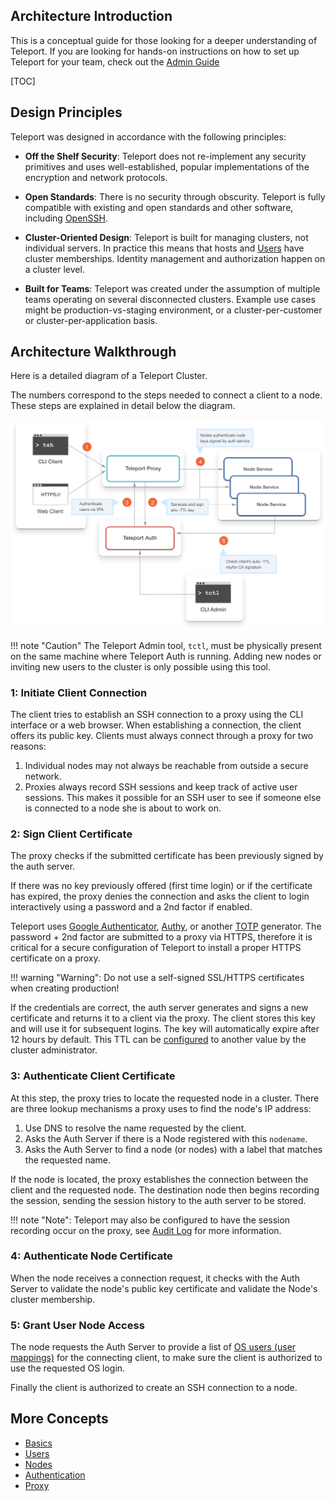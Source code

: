 ## Architecture Introduction

This is a conceptual guide for those looking for a deeper understanding of Teleport. If you are looking for hands-on instructions on how to set up Teleport for your team, check out the [Admin Guide](../admin-guide)

[TOC]

## Design Principles

Teleport was designed in accordance with the following principles:

* **Off the Shelf Security**: Teleport does not re-implement any security primitives and uses well-established, popular implementations of the encryption and network protocols.

* **Open Standards**: There is no security through obscurity. Teleport is fully compatible with existing and open standards and other software, including [OpenSSH](../admin-guide/#using-teleport-with-openssh).

* **Cluster-Oriented Design**: Teleport is built for managing clusters, not individual servers. In practice this means that hosts and [Users](./users) have cluster memberships. Identity management and authorization happen on a cluster level.

* **Built for Teams**: Teleport was created under the assumption of multiple teams operating on several disconnected clusters. Example use cases might be production-vs-staging environment, or a cluster-per-customer or cluster-per-application basis.

## Architecture Walkthrough

Here is a detailed diagram of a Teleport Cluster.

The numbers correspond to the steps needed to connect a client to a node. These steps are explained in detail below the diagram.

![Teleport Everything](../img/everything.svg)

!!! note "Caution"
    The Teleport Admin tool, `tctl`, must be physically present on the same machine where Teleport Auth is running. Adding new nodes or inviting new users to the cluster is only possible using this tool.

### 1: Initiate Client Connection

<!--TODO Diagram-->

The client tries to establish an SSH connection to a proxy using the CLI interface or a web browser. When establishing a connection, the client offers its public key. Clients must always connect through a proxy for two reasons:

1. Individual nodes may not always be reachable from outside a secure network.
2. Proxies always record SSH sessions and keep track of active user sessions. This makes it possible for an SSH user to see if someone else is connected to a node she is about to work on.

### 2: Sign Client Certificate

<!--TODO Diagram-->

The proxy checks if the submitted certificate has been previously signed by the auth server.

If there was no key previously offered (first time login) or if the certificate has expired, the proxy denies the connection and asks the client to login interactively using a password and a 2nd factor if enabled.

Teleport uses [Google Authenticator](https://support.google.com/accounts/answer/1066447?hl=en), [Authy](https://www.authy.com/), or another [TOTP](https://en.wikipedia.org/wiki/Time-based_One-time_Password_algorithm) generator. The password + 2nd factor are submitted to a proxy via HTTPS, therefore it is critical for a secure configuration of Teleport to install a proper HTTPS certificate on a proxy.

!!! warning "Warning":
	Do not use a self-signed SSL/HTTPS certificates when creating production!

If the credentials are correct, the auth server generates and signs a new certificate and returns it to a client via the proxy. The client stores this key and will use it for subsequent logins. The key will automatically expire after 12 hours by default. This TTL can be [configured](../cli-docs/#tctl-users-add) to another value by the cluster administrator.

### 3: Authenticate Client Certificate

<!--TODO Diagram-->

At this step, the proxy tries to locate the requested node in a cluster. There are three lookup mechanisms a proxy uses to find the node's IP address:

1. Use DNS to resolve the name requested by the client.
2. Asks the Auth Server if there is a Node registered with this `nodename`.
3. Asks the Auth Server to find a node (or nodes) with a label that matches the requested name.

If the node is located, the proxy establishes the connection between the client and the requested node. The destination node then begins recording the session, sending the session history to the auth server to be stored.

!!! note "Note":
    Teleport may also be configured to have the session recording occur on the proxy, see [Audit Log](../architecture/#audit-log) for more information.

### 4: Authenticate Node Certificate

<!--TODO Diagram-->

When the node receives a connection request, it checks with the Auth Server to validate the node's public key certificate and validate the Node's cluster membership.

<!--TODO: Expand if needed-->

### 5: Grant User Node Access

<!--TODO Diagram-->

The node requests the Auth Server to provide a list of [OS users (user mappings)](./users) for the connecting client, to make sure the client is authorized to use the requested OS login.

Finally the client is authorized to create an SSH connection to a node.

<!--TODO: Expand if needed-->

## More Concepts

* [Basics](./basics)
* [Users](./users)
* [Nodes](./nodes)
* [Authentication](./auth)
* [Proxy](./proxy)
